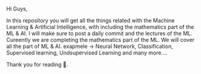 Hi Guys,

In this repository you will get all the things related with the Machine Learning & Artificial Intelligence, with including the mathematics part of the ML & AI.
I will make sure to post a daily commit and the lectures of the ML.
Cureently we are completing the mathematics part of the ML.
We will cover all the part of ML & AI. exapmele -> Neural Network, Classification, Supervised learning, Undsupervised Learning and many more....

Thank you for reading 💖.

